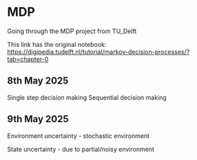 # MDP
Going through the MDP project from TU_Delft



This link has the original notebook: https://digipedia.tudelft.nl/tutorial/markov-decision-processes/?tab=chapter-0

## 8th May 2025 
Single step decision making 
Sequential decision making

## 9th May 2025
Environment uncertainty  - stochastic environment

State uncertainty - due to partial/noisy environment
